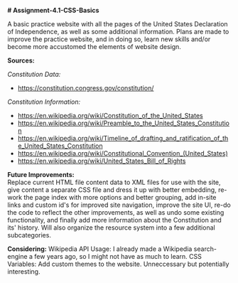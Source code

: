 **# Assignment-4.1-CSS-Basics**

A basic practice website with all the pages of the United States Declaration of Independence, as well as some
additional information. Plans are made to improve the practice website, and in doing so, learn new skills
and/or become more accustomed the elements of website design.

**Sources:**

_Constitution Data:_
- https://constitution.congress.gov/constitution/
  
_Constitution Information:_
- https://en.wikipedia.org/wiki/Constitution_of_the_United_States
- https://en.wikipedia.org/wiki/Preamble_to_the_United_States_Constitution
- https://en.wikipedia.org/wiki/Timeline_of_drafting_and_ratification_of_the_United_States_Constitution
- https://en.wikipedia.org/wiki/Constitutional_Convention_(United_States)
- https://en.wikipedia.org/wiki/United_States_Bill_of_Rights


**Future Improvements:**  
Replace current HTML file content data to XML files for use with the site, give content a separate
CSS file and dress it up with better embedding, re-work the page index with more options and better grouping,
add in-site links and custom id's for improved site navigation, improve the site UI, re-do the code to reflect
the other improvements, as well as undo some existing functionality, and finally add more information about the
Constitution and its' history. Will also organize the resource system into a few additional subcategories.

**Considering:**
Wikipedia API Usage: I already made a Wikipedia search-engine a few years ago, so I might not have as much to learn.
CSS Variables: Add custom themes to the website. Unneccessary but potentially interesting.
